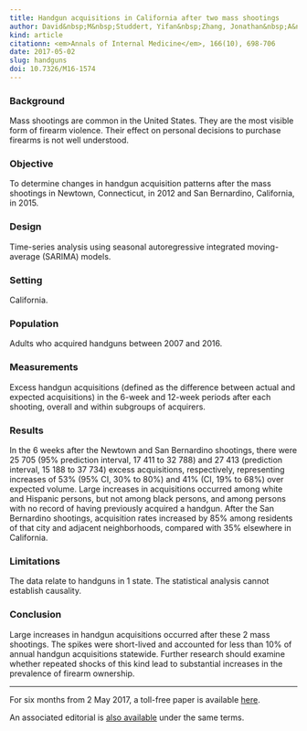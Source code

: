 ```yaml
---
title: Handgun acquisitions in California after two mass shootings
author: David&nbsp;M&nbsp;Studdert, Yifan&nbsp;Zhang, Jonathan&nbsp;A&nbsp;Rodden, Rob&nbsp;J&nbsp;Hyndman, Garen&nbsp;J&nbsp;Wintemute
kind: article
citationn: <em>Annals of Internal Medicine</em>, 166(10), 698-706
date: 2017-05-02
slug: handguns
doi: 10.7326/M16-1574
---
```


### Background

Mass shootings are common in the United States. They are the most visible form of firearm violence. Their effect on personal decisions to purchase firearms is not well understood.

### Objective

To determine changes in handgun acquisition patterns after the mass shootings in Newtown, Connecticut, in 2012 and San Bernardino, California, in 2015.

### Design

Time-series analysis using seasonal autoregressive integrated moving-average (SARIMA) models.

### Setting

California.

### Population

Adults who acquired handguns between 2007 and 2016.

### Measurements

Excess handgun acquisitions (defined as the difference between actual and expected acquisitions) in the 6-week and 12-week periods after each shooting, overall and within subgroups of acquirers.

### Results

In the 6 weeks after the Newtown and San Bernardino shootings, there were 25 705 (95% prediction interval, 17 411 to 32 788) and 27 413 (prediction interval, 15 188 to 37 734) excess acquisitions, respectively, representing increases of 53% (95% CI, 30% to 80%) and 41% (CI, 19% to 68%) over expected volume. Large increases in acquisitions occurred among white and Hispanic persons, but not among black persons, and among persons with no record of having previously acquired a handgun. After the San Bernardino shootings, acquisition rates increased by 85% among residents of that city and adjacent neighborhoods, compared with 35% elsewhere in California.

### Limitations

The data relate to handguns in 1 state. The statistical analysis cannot establish causality.

### Conclusion

Large increases in handgun acquisitions occurred after these 2 mass shootings. The spikes were short-lived and accounted for less than 10% of annual handgun acquisitions statewide. Further research should examine whether repeated shocks of this kind lead to substantial increases in the prevalence of firearm ownership.

* * *

For six months from 2 May 2017, a toll-free paper is available [here](http://annals.org/article.aspx?articleId=2624284&guestAccessKey=f80a7e60-5a77-4dec-ba00-a1ede175b0e2).

An associated editorial is [also available](http://annals.org/article.aspx?articleId=2624992&guestAccessKey=7904b26f-52ef-4735-9a34-0cfdb8a3db37) under the same terms.
